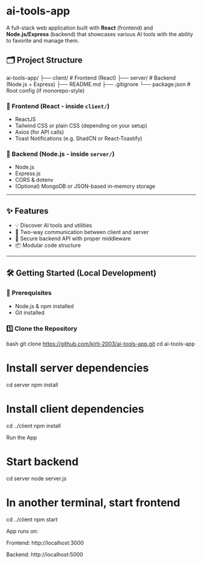 # ai-tools-app

A full-stack web application built with **React** (frontend) and **Node.js/Express** (backend) that showcases various AI tools with the ability to favorite and manage them.

## 🗂️ Project Structure

ai-tools-app/
├── client/ # Frontend (React)
├── server/ # Backend (Node.js + Express)
├── README.md
├── .gitignore
└── package.json # Root config (if monorepo-style)
### 🔹 Frontend (React - inside `client/`)
- ReactJS
- Tailwind CSS or plain CSS (depending on your setup)
- Axios (for API calls)
- Toast Notifications (e.g. ShadCN or React-Toastify)

### 🔹 Backend (Node.js - inside `server/`)
- Node.js
- Express.js
- CORS & dotenv
- (Optional) MongoDB or JSON-based in-memory storage

---

## ✨ Features

- 💡 Discover AI tools and utilities
- 🔄 Two-way communication between client and server
- 🔐 Secure backend API with proper middleware
- 📦 Modular code structure

---

## 🛠️ Getting Started (Local Development)

### 📍 Prerequisites
- Node.js & npm installed
- Git installed

### 1️⃣ Clone the Repository

bash
git clone https://github.com/kirti-2003/ai-tools-app.git
cd ai-tools-app

 # Install server dependencies
cd server
npm install

# Install client dependencies
cd ../client
npm install

Run the App

# Start backend
cd server
node server.js

# In another terminal, start frontend
cd ../client
npm start

App runs on:

Frontend: http://localhost:3000

Backend: http://localhost:5000

